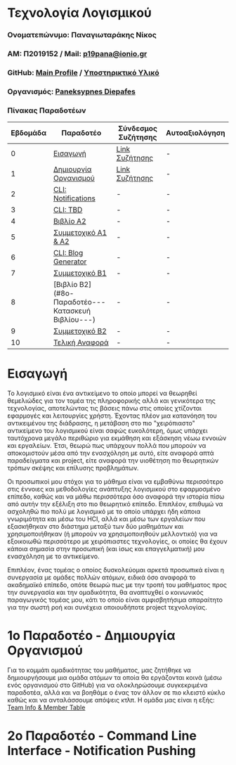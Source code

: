 # Τεχνολογία Λογισμικού

### Ονοματεπώνυμο: Παναγιωταράκης Νίκος
### ΑΜ: Π2019152 / Mail: p19pana@ionio.gr
### GitHub: [Main Profile](https://github.com/Tarakhs) / [Υποστηρικτικό Υλικό](https://github.com/Tarakhs/HCISupp)
### Οργανισμός: [Paneksypnes Diepafes](https://github.com/PaneksypnesDiepafes)

### Πίνακας Παραδοτέων
| Εβδομάδα | Παραδοτέο | Σύνδεσμος Συζήτησης | Αυτοαξιολόγηση |
| --- | --- | --- | --- |
| 0 | [Εισαγωγή](#Εισαγωγή) | [Link Συζήτησης](https://github.com/courses-ionio/sw/discussions/1211) | - |
| 1 | [Δημιουργία Οργανισμού](#1ο-Παραδοτέο---Δημιουργία-Οργανισμού) | [Link Συζήτησης](https://github.com/courses-ionio/sw/discussions/1133#discussioncomment-4949871) | - |
| 2 | [CLI: Notifications](#2ο-Παραδοτέο---Command-Line-Interface---Notification-Pushing) | - | - |
| 3 | [CLI: TBD](#3ο-Παραδοτέο---Command-Line-Interface---) | - | - |
| 4 | [Βιβλίο Α2](#4ο-Παραδοτέο---Κατασκευή-Βιβλίου---) | - | - |
| 5 | [Συμμετοχικό Α1 & Α2](#5ο-Παραδοτέο---Συμμετοχικό-Περιεχόμενο---) | - | - |
| 6 | [CLI: Blog Generator](#6ο-Παραδοτέο---Command-Line-Interface---Custom-Static-Blog-Generator) | - | - |
| 7 | [Συμμετοχικό Β1](#7ο-Παραδοτέο---Συμμετοχικό-Περιεχόμενο---) | - | - |
| 8 | [Βιβλίο Β2](#8ο-Παραδοτέο---Κατασκευή Βιβλίου---) | - | - |
| 9 | [Συμμετοχικό Β2](#9ο-Παραδοτέο---Συμμετοχικό-Περιεχόμενο---) | - | - |
| 10 | [Τελική Αναφορά](#Τελική-Αναφορά) | - | - |

# Εισαγωγή

Το λογισμικό είναι ένα αντικείμενο το οποίο μπορεί να θεωρηθεί θεμελιώδες για τον τομέα της πληροφορικής αλλά και γενικότερα της τεχνολογίας, αποτελώντας τις βάσεις πάνω στις οποίες χτίζονται εφαρμογές και λειτουργίες χρήστη. Έχοντας πλέον μια κατανόηση του αντικειμένου της διάδρασης, η μετάβαση στο πιο "χειρόπιαστο" αντικείμενο του λογισμικού είναι σαφώς ευκολότερη, όμως υπάρχει ταυτόχρονα μεγάλο περιθώριο για εκμάθηση και εξάσκηση νέωω εννοιών και εργαλείων. Έτσι, θεωρώ πως υπάρχουν πολλά που μπορούν να αποκομιστούν μέσα από την ενασχόληση με αυτό, είτε αναφορά απτά παραδείγματα και project, είτε αναφορά την υιοθέτηση πιο θεωρητικών τρόπων σκέψης και επίλυσης προβλημάτων.

Οι προσωπικοί μου στόχοι για το μάθημα είναι να εμβαθύνω περισσότερο στις έννοιες και μεθοδολογίες ανάπτυξης λογισμικού στο εφαρμοσμένο επίπεδο, καθώς και να μάθω περισσότερα όσο αναφορά την ιστορία πίσω από αυτήν την εξέλιξη στο πιο θεωρητικό επίπεδο. Επιπλέον, επιθυμώ να ασχοληθώ πιο πολύ με λογισμικό με το οποίο υπάρχει ήδη κάποια γνωριμότητα και μέσω του HCI, αλλά και μέσω των εργαλείων που εξασκήθηκαν στο διάστημα μεταξύ των δύο μαθημάτων και χρησιμοποιήθηκαν (ή μπορούν να χρησιμοποιηθούν μελλοντικά) για να εξοικοιωθώ περισσότερο με χειρόπιαστες τεχνολογίες, οι οποίες θα έχουν κάποια σημασία στην προσωπική (και ίσως και επαγγελματική) μου ενασχόληση με το αντικείμενο.

Επιπλέον, ένας τομέας ο οποίος δυσκολεύομαι αρκετά προσωπικά είναι η συνεργασία με ομάδες πολλών ατόμων, ειδικά όσο αναφορά το ακαδημαϊκό επίπεδο, οπότε θεωρώ πως με την τροπή του μαθήματος προς την συνεργασία και την ομαδικότητα, θα αναπτυχθεί ο κοινωνικός παραγωγικός τομέας μου, κάτι το οποίο είναι αμφισβητήσιμα απαραίτητο για την σωστή ροή και συνέχεια οποιουδήποτε project τεχνολογίας.


# 1ο Παραδοτέο - Δημιουργία Οργανισμού

Για το κομμάτι ομαδικότητας του μαθήματος, μας ζητήθηκε να δημιουργήσουμε μια ομάδα ατόμων τα οποία θα εργάζονται κοινά (μέσω ενός οργανισμού στο GitHub) για να ολοκληρώσουμε συγκεκριμένα παραδοτέα, αλλά και να βοηθάμε ο ένας τον άλλον σε πιο κλειστό κύκλο καθώς και να ανταλάσσουμε απόψεις κτλπ. Η ομάδα μας είναι η εξής: [Team Info & Member Table](https://github.com/PaneksypnesDiepafes/Main)


# 2ο Παραδοτέο - Command Line Interface - Notification Pushing




